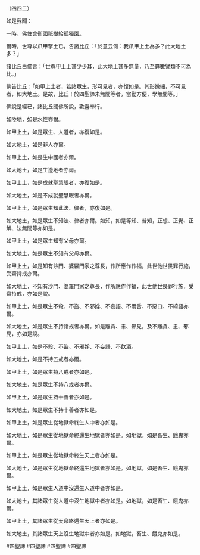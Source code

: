 （四四二）

如是我聞：

一時，佛住舍衛國祇樹給孤獨園。

爾時，世尊以爪甲擎土已，告諸比丘：「於意云何：我爪甲上土為多？此大地土多？」

諸比丘白佛言：「世尊甲上土甚少少耳，此大地土甚多無量，乃至算數譬類不可為比。」

佛告比丘：「如甲上土者，若諸眾生，形可見者，亦復如是。其形微細，不可見者，如大地土。是故，比丘！於四聖諦未無間等者，當勤方便，學無間等。」

佛說是經已，諸比丘聞佛所說，歡喜奉行。

如陸地，如是水性亦爾。

如甲上土，如是眾生、人道者，亦復如是。

如大地土，如是非人亦爾。

如甲上土，如是生中國者亦爾。

如大地土，如是生邊地者亦爾。

如甲上土，如是成就聖慧眼者，亦復如是。

如大地土，如是不成就聖慧眼者亦爾。

如甲上土，如是眾生知此法、律者，亦復如是。

如大地土，如是眾生不知法、律者亦爾。如知，如是等知、普知，正想、正覺、正解、法無間等亦如是。

如甲上土，如是眾生知有父母亦爾。

如大地土，如是眾生不知有父母亦爾。

如甲上土，如是知有沙門、婆羅門家之尊長，作所應作作福，此世他世畏罪行施，受齋持戒亦爾。

如大地土，不知有沙門、婆羅門家之尊長，作所應作作福，此世他世畏罪行施，受齋持戒，亦如是說。

如甲上土，如是眾生不殺、不盜、不邪婬、不妄語、不兩舌、不惡口、不綺語亦爾。

如大地土，如是眾生不持諸戒者亦爾。如是離貪、恚、邪見，及不離貪、恚、邪見，亦如是說。

如甲上土，如是不殺、不盜、不邪婬、不妄語、不飲酒。

如大地土，如是不持五戒者亦爾。

如甲上土，如是眾生持八戒者亦如是。

如大地土，如是眾生不持八戒者亦爾。

如甲上土，如是眾生持十善者亦如是。

如大地土，如是眾生不持十善者亦如是。

如甲上土，如是眾生從地獄命終生人中者亦如是。

如大地土，如是眾生從地獄命終還生地獄者亦如是。如地獄，如是畜生、餓鬼亦爾。

如甲上土，如是眾生從地獄命終生天上者亦如是。

如大地土，如是眾生從地獄命終還生地獄者亦如是。如地獄，如是畜生、餓鬼亦爾。

如甲上土，如是眾生人道中沒還生人道中者亦如是。

如大地土，其諸眾生從人道中沒生地獄中者亦如是。如地獄，如是畜生、餓鬼亦爾。

如甲上土，其諸眾生從天命終還生天上者亦如是。

如大地土，其諸眾生天上沒生地獄中者亦如是。如地獄，畜生、餓鬼亦如是。



#四聖諦
#四聖諦
#四聖諦
#四聖諦
